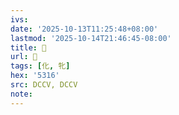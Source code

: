 ```yaml
---
ivs:
date: '2025-10-13T11:25:48+08:00'
lastmod: '2025-10-14T21:46:45-08:00'
title: 󰉿
url: 󰉿
tags: [化, 牝]
hex: '5316'
src: DCCV, DCCV
note:
---
```


